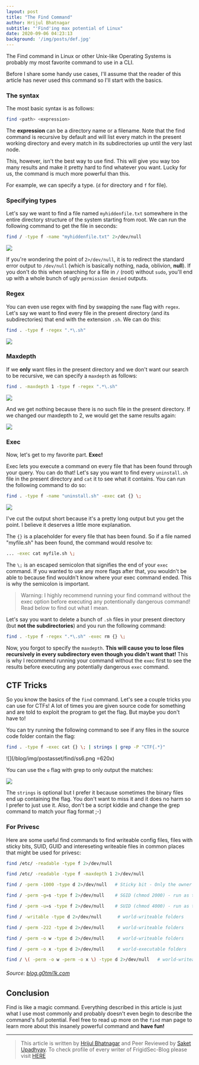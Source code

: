 ```yaml
---
layout: post
title: "The Find Command"
author: Hrijul Bhatnagar
subtitle: "'Find'ing max potential of Linux"
date: 2020-09-06 04:23:13 
background: '/img/posts/def.jpg'
---
```

The Find command in Linux or other Unix-like Operating Systems is probably my most favorite command to use in a CLI.

Before I share some handy use cases, I'll assume that the reader of this article has never used this command so I'll start with the basics.

### The syntax

The most basic syntax is as follows:

```bash
find <path> <expression>
```

The **expression** can be a directory name or a filename. Note that the find command is recursive by default and will list every match in the present working directory and every match in its subdirectories up until the very last node.

This, however, isn't the best way to use find. This will give you way too many results and make it pretty hard to find whatever you want. Lucky for us, the command is much more powerful than this.

For example, we can specify a type. (`d` for directory and `f` for file). 

### Specifying types

Let's say we want to find a file named `myhiddenfile.txt` somewhere in the entire directory structure of the system starting from root. We can run the following command to get the file in seconds:

```bash
find / -type f -name "myhiddenfile.txt" 2>/dev/null
```

![](/blog/img/postasset/find/ss1.png)

If you're wondering the point of `2>/dev/null`, it is to redirect the standard error output to `/dev/null` (which is basically nothing, nada, oblivion, **null**). If you don't do this when searching for a file in `/` (root) without `sudo`, you'll end up with a whole bunch of ugly `permission denied` outputs.

### Regex

You can even use regex with find by swapping the `name` flag with `regex`. Let's say we want to find every file in the present directory (and its subdirectories) that end with the extension `.sh`. We can do this:

```bash
find . -type f -regex ".*\.sh"
```

![](/blog/img/postasset/find/ss2.png)

### Maxdepth

If we **only** want files in the present directory and we don't want our search to be recursive, we can specify a `maxdepth` as follows:

```bash
find . -maxdepth 1 -type f -regex ".*\.sh"
```

![](/blog/img/postasset/find/ss3.png)

And we get nothing because there is no such file in the present directory. If we changed our maxdepth to 2, we would get the same results again:

![](/blog/img/postasset/find/ss4.png)

### Exec

Now, let's get to my favorite part. **Exec!**

Exec lets you execute a command on every file that has been found through your query. You can do that! Let's say you want to find every `uninstall.sh` file in the present directory and `cat` it to see what it contains. You can run the following command to do so:

```bash
find . -type f -name "uninstall.sh" -exec cat {} \;
```

![](/blog/img/postasset/find/ss5.png)

I've cut the output short because it's a pretty long output but you get the point. I believe it deserves a little more explanation.

The `{}` is a placeholder for every file that has been found. So if a file named "myfile.sh" has been found, the command would resolve to:

```bash
... -exec cat myfile.sh \;
```

The `\;` is an escaped semicolon that signifies the end of your `exec` command. If you wanted to use any more flags after that, you wouldn't be able to because find wouldn't know where your exec command ended. This is why the semicolon is important.

> Warning: I highly recommend running your find command without the exec option before executing any potentionally dangerous command! 
> Read below to find out what I mean.

Let's say you want to delete a bunch of `.sh` files in your present directory (but **not the subdirectories**) and you run the following command:

```bash
find . -type f -regex ".*\.sh" -exec rm {} \;
```

Now, you forgot to specify the `maxdepth`. **This will cause you to lose files recursively in every subdirectory even though you didn't want that!** This is why I recommend running your command without the `exec` first to see the results before executing any potentially dangerous `exec` command.

## CTF Tricks

So you know the basics of the `find` command. Let's see a couple tricks you can use for CTFs! A lot of times you are given source code for something and are told to exploit the program to get the flag. But maybe you don't have to! 

You can try running the following command to see if any files in the source code folder contain the flag:

```bash
find . -type f -exec cat {} \; | strings | grep -P "CTF{.*}"
```

![](/blog/img/postasset/find/ss6.png =620x)

You can use the `o` flag with grep to only output the matches:

![](/blog/img/postasset/find/ss7.png)

The `strings` is optional but I prefer it because sometimes the binary files end up containing the flag. You don't want to miss it and it does no harm so I prefer to just use it. Also, don't be a script kiddie and change the grep command to match your flag format ;-)

### For Privesc

Here are some useful find commands to find writeable config files, files with sticky bits, SUID, GUID and intereseting writeable files in common places that might be used for privesc:

```bash
find /etc/ -readable -type f 2>/dev/null

find /etc/ -readable -type f -maxdepth 1 2>/dev/null

find / -perm -1000 -type d 2>/dev/null   # Sticky bit - Only the owner of the directory or the owner of a file can delete or rename here.

find / -perm -g=s -type f 2>/dev/null    # SGID (chmod 2000) - run as the group, not the user who started it.

find / -perm -u=s -type f 2>/dev/null    # SUID (chmod 4000) - run as the owner, not the user who started it.

find / -writable -type d 2>/dev/null      # world-writeable folders

find / -perm -222 -type d 2>/dev/null     # world-writeable folders

find / -perm -o w -type d 2>/dev/null     # world-writeable folders

find / -perm -o x -type d 2>/dev/null     # world-executable folders

find / \( -perm -o w -perm -o x \) -type d 2>/dev/null   # world-writeable & executable folders
```

###### Source: [blog.g0tmi1k.com](https://blog.g0tmi1k.com/2011/08/basic-linux-privilege-escalation/ "blog.g0tmi1k.com")

## Conclusion

Find is like a magic command. Everything described in this article is just what I use most commonly and probably doesn't even begin to describe the command's full potential. Feel free to read up more on the `find` man page to learn more about this insanely powerful command and **have fun!**


---

> This article is written by [Hrijul Bhatnagar](#) and Peer Reviewed by [Saket Upadhyay](#). To check profile of every writer of FrigidSec-Blog please visit [HERE](#)
